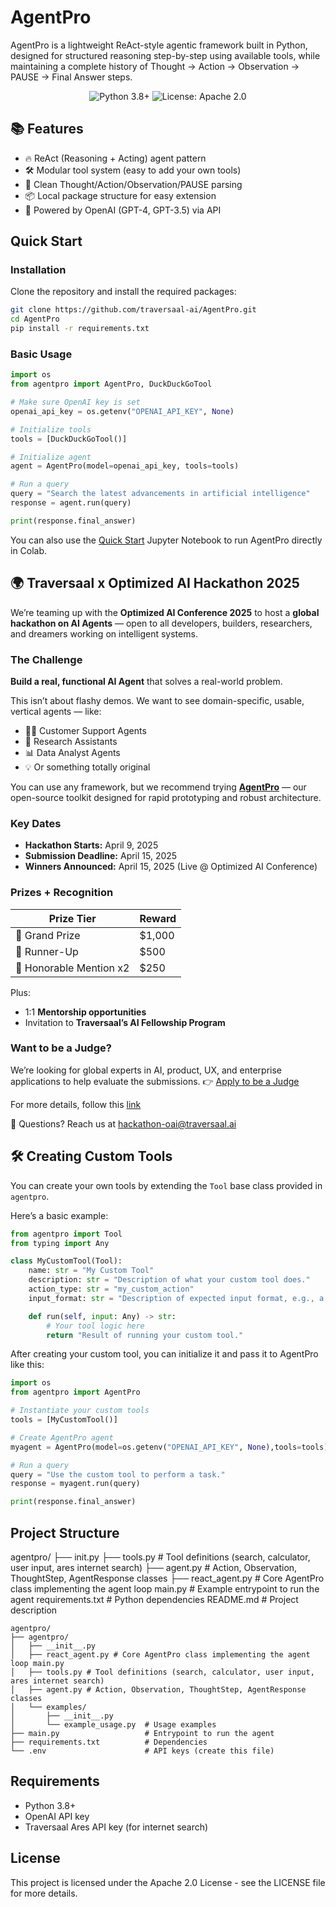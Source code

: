 # AgentPro

AgentPro is a lightweight ReAct-style agentic framework built in Python, designed for structured reasoning step-by-step using available tools, while maintaining a complete history of Thought → Action → Observation → PAUSE → Final Answer steps.

<p align="center">
  <img src="https://img.shields.io/badge/Python-3.8%2B-blue" alt="Python 3.8+">
  <img src="https://img.shields.io/badge/License-Apache%202.0-blue" alt="License: Apache 2.0">
</p>

## 📚 Features

- 🔥 ReAct (Reasoning + Acting) agent pattern
- 🛠️ Modular tool system (easy to add your own tools)
- 📜 Clean Thought/Action/Observation/PAUSE parsing
- 📦 Local package structure for easy extension
- 🧠 Powered by OpenAI (GPT-4, GPT-3.5) via API

## Quick Start

### Installation

Clone the repository and install the required packages:

```bash
git clone https://github.com/traversaal-ai/AgentPro.git
cd AgentPro
pip install -r requirements.txt
```
<!--
### Configuration

Create a `.env` file in the root directory with your API keys:

```
OPENAI_API_KEY=your_openai_api_key
TRAVERSAAL_ARES_API_KEY=your_traversaal_ares_api_key
```
Ares internet tool: Searches the internet for real-time information using the Traversaal Ares API. To get `TRAVERSAAL_ARES_API_KEY`. Follow these steps:

1. Go to the [Traversaal API platform](https://api.traversaal.ai/)
2. Log in or create an account
3. Click **"Create new secret key"**
4. Copy the generated key and paste in `.env` file :

### Running the Agent

From the command line:

```bash
python main.py
```

This starts an interactive session with the agent where you can enter queries. -->

### Basic Usage

```python
import os
from agentpro import AgentPro, DuckDuckGoTool

# Make sure OpenAI key is set
openai_api_key = os.getenv("OPENAI_API_KEY", None)

# Initialize tools
tools = [DuckDuckGoTool()]

# Initialize agent
agent = AgentPro(model=openai_api_key, tools=tools)

# Run a query
query = "Search the latest advancements in artificial intelligence"
response = agent.run(query)

print(response.final_answer)

```
You can also use the [Quick Start](https://github.com/traversaal-ai/AgentPro/blob/main/agentpro/examples/Quick_Start.ipynb) Jupyter Notebook to run AgentPro directly in Colab.

## 🌍 Traversaal x Optimized AI Hackathon 2025

We’re teaming up with the **Optimized AI Conference 2025** to host a **global hackathon on AI Agents** — open to all developers, builders, researchers, and dreamers working on intelligent systems.

### The Challenge

**Build a real, functional AI Agent** that solves a real-world problem.

This isn’t about flashy demos. We want to see domain-specific, usable, vertical agents — like:
- 🧑‍💼 Customer Support Agents
- 🔬 Research Assistants
- 📊 Data Analyst Agents
- 💡 Or something totally original

You can use any framework, but we recommend trying **[AgentPro](https://github.com/traversaal-ai/AgentPro)** — our open-source toolkit designed for rapid prototyping and robust architecture.

### Key Dates

- **Hackathon Starts:** April 9, 2025  
- **Submission Deadline:** April 15, 2025  
- **Winners Announced:** April 15, 2025 (Live @ Optimized AI Conference)

### Prizes + Recognition

| Prize Tier         | Reward     |
|--------------------|------------|
| 🥇 Grand Prize      | $1,000     |
| 🥈 Runner-Up        | $500     |
| 🥉 Honorable Mention x2 | $250       |

Plus:
- 1:1 **Mentorship opportunities**
- Invitation to **Traversaal’s AI Fellowship Program**

### Want to be a Judge?
We’re looking for global experts in AI, product, UX, and enterprise applications to help evaluate the submissions. 👉 [Apply to be a Judge](https://forms.gle/zpC4GbEjAkD1osY68)

For more details, follow this [link](https://hackathon.traversaal.ai/)

📩 Questions? Reach us at [hackathon-oai@traversaal.ai](hackathon-oai@traversaal.ai)

<!--
## Data Science Agent
https://github.com/user-attachments/assets/aeeb91e4-134e-4a14-bbc4-2523ba236c56


## Tools Overview
The AgentPro toolkit comes with a variety of default tasks, such as:

- **Internet Research**: "What are the latest developments in quantum computing?"
- **Code Generation**: "Create a Python script to analyze stock prices and generate a chart"
- **YouTube Analysis**: "Find and summarize recent videos about machine learning"
- **Presentation Creation**: "Make a presentation about renewable energy sources"

### AresInternetTool

Searches the internet for real-time information using the Traversaal Ares API.

```python
ares_tool = AresInternetTool()
result = ares_tool.run("recent advances in AI")
```

### CodeEngine

Generates and executes Python code based on natural language descriptions.

```python
code_tool = CodeEngine()
result = code_tool.run("create a bar chart comparing FAANG stocks")
```

### YouTubeSearchTool

Searches for YouTube videos, extracts transcripts, and summarizes content.

```python
youtube_tool = YouTubeSearchTool()
result = youtube_tool.run("machine learning tutorials")
```

### SlideGenerationTool

Creates PowerPoint presentations from structured content.

```python
slide_tool = SlideGenerationTool()
slides = [
    {"slide_title": "Introduction", "content": "Overview of the topic"},
    {"slide_title": "Key Points", "content": "The main arguments and findings"}
]
result = slide_tool.run(slides)
```

### DataAnalysisTool

Analyzes data files and provides statistical insights, visualizations, and exploratory data analysis.

```python
data_tool = DataAnalysisTool()

# Basic usage with a file path
result = data_tool.run("path/to/data.csv")

# With specific analysis parameters
analysis_params = {
    "file_path": "path/to/data.csv",
    "analysis_type": "visualization",
    "viz_type": "correlation",
    "columns": ["age", "income", "education"]
}
result = data_tool.run(analysis_params)
```
-->
## 🛠️ Creating Custom Tools

You can create your own tools by extending the `Tool` base class provided in `agentpro`.

Here’s a basic example:

```python
from agentpro import Tool
from typing import Any

class MyCustomTool(Tool):
    name: str = "My Custom Tool"
    description: str = "Description of what your custom tool does."
    action_type: str = "my_custom_action"
    input_format: str = "Description of expected input format, e.g., a string query."

    def run(self, input: Any) -> str:
        # Your tool logic here
        return "Result of running your custom tool."
```

After creating your custom tool, you can initialize it and pass it to AgentPro like this:

```python
import os
from agentpro import AgentPro

# Instantiate your custom tools
tools = [MyCustomTool()]

# Create AgentPro agent
myagent = AgentPro(model=os.getenv("OPENAI_API_KEY", None),tools=tools)

# Run a query
query = "Use the custom tool to perform a task."
response = myagent.run(query)

print(response.final_answer)
```

## Project Structure
agentpro/ ├── init.py ├── tools.py # Tool definitions (search, calculator, user input, ares internet search) ├── agent.py # Action, Observation, ThoughtStep, AgentResponse classes ├── react_agent.py # Core AgentPro class implementing the agent loop main.py # Example entrypoint to run the agent requirements.txt # Python dependencies README.md # Project description

```
agentpro/
├── agentpro/
│   ├── __init__.py
│   ├── react_agent.py # Core AgentPro class implementing the agent loop main.py
│   ├── tools.py # Tool definitions (search, calculator, user input, ares internet search)
│   ├── agent.py # Action, Observation, ThoughtStep, AgentResponse classes
│   └── examples/
│       ├── __init__.py
│       └── example_usage.py  # Usage examples
├── main.py                   # Entrypoint to run the agent
├── requirements.txt          # Dependencies
└── .env                      # API keys (create this file)
```

## Requirements

- Python 3.8+
- OpenAI API key
- Traversaal Ares API key (for internet search)

## License

This project is licensed under the Apache 2.0 License - see the LICENSE file for more details.
